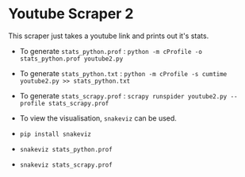 # Youtube Scraper 2

This scraper just takes a youtube link and prints out it's stats.

* To generate `stats_python.prof` : `python -m cProfile -o stats_python.prof youtube2.py`

* To generate `stats_python.txt` : `python -m cProfile -s cumtime youtube2.py >> stats_python.txt`

* To generate `stats_scrapy.prof` : `scrapy runspider youtube2.py --profile stats_scrapy.prof`

* To view the visualisation, `snakeviz` can be used.

 * `pip install snakeviz`

 * `snakeviz stats_python.prof`
 
 * `snakeviz stats_scrapy.prof`
